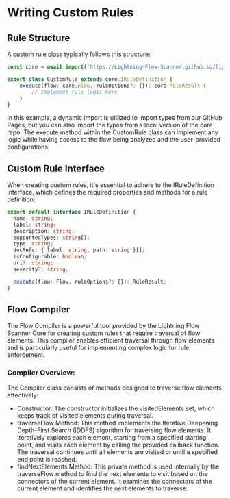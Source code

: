 # Writing Custom Rules

## Rule Structure 
A custom rule class typically follows this structure:

```typescript
const core = await import('https://Lightning-Flow-Scanner.github.io/lightning-flow-scanner-core/types.d.ts');

export class CustomRule extends core.IRuleDefinition {
    execute(flow: core.Flow, ruleOptions?: {}): core.RuleResult {
        // Implement rule logic here
    }
}
```

In this example, a dynamic import is utilized to import types from our GitHub Pages, but you can also import the types from a local version of the core repo. The execute method within the CustomRule class can implement any logic while having access to the flow being analyzed and the user-provided configurations.

## Custom Rule Interface

When creating custom rules, it's essential to adhere to the IRuleDefinition interface, which defines the required properties and methods for a rule definition:

```typescript
export default interface IRuleDefinition {
  name: string;
  label: string;
  description: string;
  supportedTypes: string[];
  type: string;
  docRefs: { label: string, path: string }[];
  isConfigurable: boolean;
  uri?: string;
  severity?: string;

  execute(flow: Flow, ruleOptions?: {}): RuleResult;
}
```

## Flow Compiler
The Flow Compiler is a powerful tool provided by the Lightning Flow Scanner Core for creating custom rules that require traversal of flow elements. This compiler enables efficient traversal through flow elements and is particularly useful for implementing complex logic for rule enforcement.

### Compiler Overview:
The Compiler class consists of methods designed to traverse flow elements effectively:
- Constructor: The constructor initializes the visitedElements set, which keeps track of visited elements during traversal.
- traverseFlow Method: This method implements the Iterative Deepening Depth-First Search (IDDFS) algorithm for traversing flow elements. It iteratively explores each element, starting from a specified starting point, and visits each element by calling the provided callback function. The traversal continues until all elements are visited or until a specified end point is reached.
- findNextElements Method: This private method is used internally by the traverseFlow method to find the next elements to visit based on the connectors of the current element. It examines the connectors of the current element and identifies the next elements to traverse.